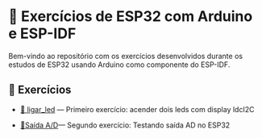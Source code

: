 # 📁 Exercícios de ESP32 com Arduino e ESP-IDF

Bem-vindo ao repositório com os exercícios desenvolvidos durante os estudos de ESP32 usando Arduino como componente do ESP-IDF.


## 📂 Exercícios

- [📁 ligar_led](ligar_led/) — Primeiro exercício: acender dois leds com display ldcI2C

- [📂Saída A/D](https://github.com/roger-ufrgs/Curso-Parobe/tree/main/potenciometro)— Segundo exercício: Testando saída AD no ESP32
